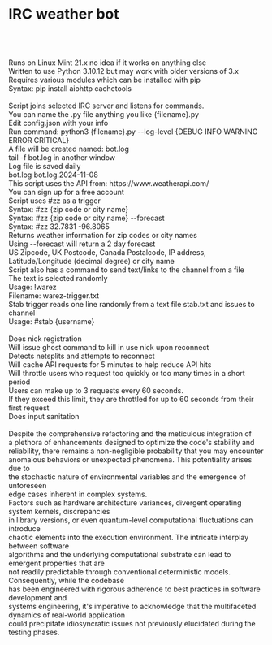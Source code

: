 # IRC weather bot<br><br>
<br>
Runs on Linux Mint 21.x no idea if it works on anything else<br>
Written to use Python 3.10.12 but may work with older versions of 3.x<br>
Requires various modules which can be installed with pip<br>
Syntax: pip install aiohttp cachetools<br>
<br>
Script joins selected IRC server and listens for commands.<br>
You can name the .py file anything you like {filename}.py<br>
Edit config.json with your info<br>
Run command: python3 {filename}.py --log-level {DEBUG INFO WARNING ERROR CRITICAL}<br>
A file will be created named: bot.log<br>
tail -f bot.log in another window<br>
Log file is saved daily<br> 
bot.log bot.log.2024-11-08<br>
This script uses the API from: https://www.weatherapi.com/<br>
You can sign up for a free account<br>
Script uses #zz as a trigger<br>
Syntax: #zz {zip code or city name}<br>
Syntax: #zz {zip code or city name} --forecast<br>
Syntax: #zz 32.7831 -96.8065<br>
Returns weather information for zip codes or city names<br>
Using --forecast will return a 2 day forecast<br>
US Zipcode, UK Postcode, Canada Postalcode, IP address, Latitude/Longitude (decimal degree) or city name<br>
Script also has a command to send text/links to the channel from a file<br>
The text is selected randomly<br>
Usage: !warez<br>
Filename: warez-trigger.txt<br>
Stab trigger reads one line randomly from a text file stab.txt and issues to channel <br>
Usage: #stab {username}<br>
<br>
Does nick registration<br>
Will issue ghost command to kill in use nick upon reconnect<br>
Detects netsplits and attempts to reconnect<br>
Will cache API requests for 5 minutes to help reduce API hits<br> 
Will throttle users who request too quickly or too many times in a short period<br> 
Users can make up to 3 requests every 60 seconds.<br>
If they exceed this limit, they are throttled for up to 60 seconds from their first request <br>
Does input sanitation<br>
<br>
Despite the comprehensive refactoring and the meticulous integration of <br>
a plethora of enhancements designed to optimize the code's stability and <br>
reliability, there remains a non-negligible probability that you may encounter<br>
anomalous behaviors or unexpected phenomena. This potentiality arises due to <br>
the stochastic nature of environmental variables and the emergence of unforeseen <br>
edge cases inherent in complex systems.<br>
Factors such as hardware architecture variances, divergent operating system kernels, discrepancies <br>
in library versions, or even quantum-level computational fluctuations can introduce<br>
chaotic elements into the execution environment. The intricate interplay between software <br>
algorithms and the underlying computational substrate can lead to emergent properties that are <br>
not readily predictable through conventional deterministic models. Consequently, while the codebase<br>
has been engineered with rigorous adherence to best practices in software development and<br>
systems engineering, it's imperative to acknowledge that the multifaceted dynamics of real-world application <br>
could precipitate idiosyncratic issues not previously elucidated during the testing phases.<br>
